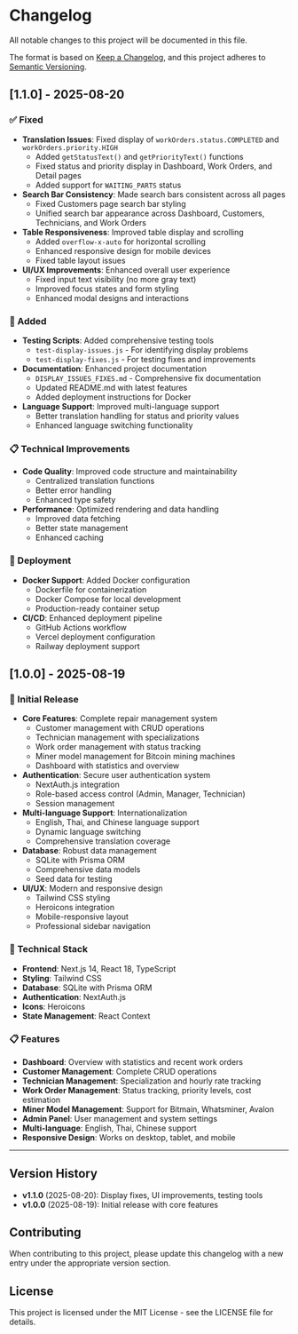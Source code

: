 # Changelog

All notable changes to this project will be documented in this file.

The format is based on [Keep a Changelog](https://keepachangelog.com/en/1.0.0/),
and this project adheres to [Semantic Versioning](https://semver.org/spec/v2.0.0.html).

## [1.1.0] - 2025-08-20

### ✅ Fixed
- **Translation Issues**: Fixed display of `workOrders.status.COMPLETED` and `workOrders.priority.HIGH`
  - Added `getStatusText()` and `getPriorityText()` functions
  - Fixed status and priority display in Dashboard, Work Orders, and Detail pages
  - Added support for `WAITING_PARTS` status
- **Search Bar Consistency**: Made search bars consistent across all pages
  - Fixed Customers page search bar styling
  - Unified search bar appearance across Dashboard, Customers, Technicians, and Work Orders
- **Table Responsiveness**: Improved table display and scrolling
  - Added `overflow-x-auto` for horizontal scrolling
  - Enhanced responsive design for mobile devices
  - Fixed table layout issues
- **UI/UX Improvements**: Enhanced overall user experience
  - Fixed input text visibility (no more gray text)
  - Improved focus states and form styling
  - Enhanced modal designs and interactions

### 🔧 Added
- **Testing Scripts**: Added comprehensive testing tools
  - `test-display-issues.js` - For identifying display problems
  - `test-display-fixes.js` - For testing fixes and improvements
- **Documentation**: Enhanced project documentation
  - `DISPLAY_ISSUES_FIXES.md` - Comprehensive fix documentation
  - Updated README.md with latest features
  - Added deployment instructions for Docker
- **Language Support**: Improved multi-language support
  - Better translation handling for status and priority values
  - Enhanced language switching functionality

### 📋 Technical Improvements
- **Code Quality**: Improved code structure and maintainability
  - Centralized translation functions
  - Better error handling
  - Enhanced type safety
- **Performance**: Optimized rendering and data handling
  - Improved data fetching
  - Better state management
  - Enhanced caching

### 🚀 Deployment
- **Docker Support**: Added Docker configuration
  - Dockerfile for containerization
  - Docker Compose for local development
  - Production-ready container setup
- **CI/CD**: Enhanced deployment pipeline
  - GitHub Actions workflow
  - Vercel deployment configuration
  - Railway deployment support

## [1.0.0] - 2025-08-19

### 🎉 Initial Release
- **Core Features**: Complete repair management system
  - Customer management with CRUD operations
  - Technician management with specializations
  - Work order management with status tracking
  - Miner model management for Bitcoin mining machines
  - Dashboard with statistics and overview
- **Authentication**: Secure user authentication system
  - NextAuth.js integration
  - Role-based access control (Admin, Manager, Technician)
  - Session management
- **Multi-language Support**: Internationalization
  - English, Thai, and Chinese language support
  - Dynamic language switching
  - Comprehensive translation coverage
- **Database**: Robust data management
  - SQLite with Prisma ORM
  - Comprehensive data models
  - Seed data for testing
- **UI/UX**: Modern and responsive design
  - Tailwind CSS styling
  - Heroicons integration
  - Mobile-responsive layout
  - Professional sidebar navigation

### 🔧 Technical Stack
- **Frontend**: Next.js 14, React 18, TypeScript
- **Styling**: Tailwind CSS
- **Database**: SQLite with Prisma ORM
- **Authentication**: NextAuth.js
- **Icons**: Heroicons
- **State Management**: React Context

### 📋 Features
- **Dashboard**: Overview with statistics and recent work orders
- **Customer Management**: Complete CRUD operations
- **Technician Management**: Specialization and hourly rate tracking
- **Work Order Management**: Status tracking, priority levels, cost estimation
- **Miner Model Management**: Support for Bitmain, Whatsminer, Avalon
- **Admin Panel**: User management and system settings
- **Multi-language**: English, Thai, Chinese support
- **Responsive Design**: Works on desktop, tablet, and mobile

---

## Version History

- **v1.1.0** (2025-08-20): Display fixes, UI improvements, testing tools
- **v1.0.0** (2025-08-19): Initial release with core features

## Contributing

When contributing to this project, please update this changelog with a new entry under the appropriate version section.

## License

This project is licensed under the MIT License - see the LICENSE file for details.
